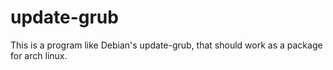 # update-grub

This is a program like Debian's update-grub, that should work as a package for arch linux.
